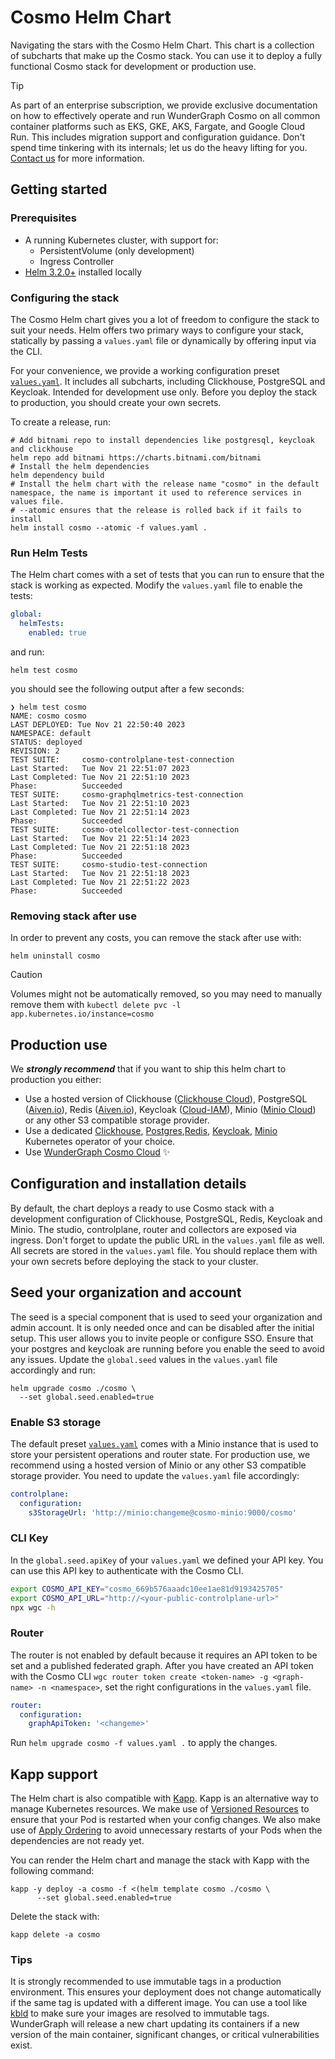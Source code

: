 # Cosmo Helm Chart

Navigating the stars with the Cosmo Helm Chart. This chart is a collection of subcharts that make up the Cosmo stack.
You can use it to deploy a fully functional Cosmo stack for development or production use.

> [!TIP]
> As part of an enterprise subscription, we provide exclusive documentation on how to effectively operate and run WunderGraph Cosmo on all common container platforms such as EKS, GKE, AKS, Fargate, and Google Cloud Run. This includes migration support and configuration guidance. Don't spend time tinkering with its internals; let us do the heavy lifting for you.
> [Contact us](https://wundergraph.com/contact/sales) for more information.

## Getting started

### Prerequisites

- A running Kubernetes cluster, with support for:
  - PersistentVolume (only development)
  - Ingress Controller
- [Helm 3.2.0+](https://helm.sh/docs/intro/install/) installed locally

### Configuring the stack

The Cosmo Helm chart gives you a lot of freedom to configure the stack to suit your needs.
Helm offers two primary ways to configure your stack, statically by passing a `values.yaml` file or dynamically by offering input via the CLI.

For your convenience, we provide a working configuration preset [`values.yaml`](values.yaml). It includes all subcharts, including Clickhouse, PostgreSQL and Keycloak. Intended for development use only. Before you deploy the stack to production, you should create your own secrets.

To create a release, run:

```shell
# Add bitnami repo to install dependencies like postgresql, keycloak and clickhouse
helm repo add bitnami https://charts.bitnami.com/bitnami
# Install the helm dependencies
helm dependency build
# Install the helm chart with the release name "cosmo" in the default namespace, the name is important it used to reference services in values file.
# --atomic ensures that the release is rolled back if it fails to install
helm install cosmo --atomic -f values.yaml .
```

### Run Helm Tests

The Helm chart comes with a set of tests that you can run to ensure that the stack is working as expected.
Modify the `values.yaml` file to enable the tests:

```yaml
global:
  helmTests:
    enabled: true
```

and run:

```shell
helm test cosmo
```

you should see the following output after a few seconds:

```shell
❯ helm test cosmo
NAME: cosmo cosmo
LAST DEPLOYED: Tue Nov 21 22:50:40 2023
NAMESPACE: default
STATUS: deployed
REVISION: 2
TEST SUITE:     cosmo-controlplane-test-connection
Last Started:   Tue Nov 21 22:51:07 2023
Last Completed: Tue Nov 21 22:51:10 2023
Phase:          Succeeded
TEST SUITE:     cosmo-graphqlmetrics-test-connection
Last Started:   Tue Nov 21 22:51:10 2023
Last Completed: Tue Nov 21 22:51:14 2023
Phase:          Succeeded
TEST SUITE:     cosmo-otelcollector-test-connection
Last Started:   Tue Nov 21 22:51:14 2023
Last Completed: Tue Nov 21 22:51:18 2023
Phase:          Succeeded
TEST SUITE:     cosmo-studio-test-connection
Last Started:   Tue Nov 21 22:51:18 2023
Last Completed: Tue Nov 21 22:51:22 2023
Phase:          Succeeded
```

### Removing stack after use

In order to prevent any costs, you can remove the stack after use with:

```shell
helm uninstall cosmo
```

> [!CAUTION]
> Volumes might not be automatically removed, so you may need to manually remove them with `kubectl delete pvc -l app.kubernetes.io/instance=cosmo`

## Production use

We **_strongly recommend_** that if you want to ship this helm chart to production you either:

- Use a hosted version of Clickhouse ([Clickhouse Cloud](https://clickhouse.com/)), PostgreSQL ([Aiven.io](https://aiven.io/postgresql)), Redis ([Aiven.io](https://aiven.io/redis)), Keycloak ([Cloud-IAM](https://www.cloud-iam.com/)), Minio ([Minio Cloud](https://min.io/)) or any other S3 compatible storage provider.
- Use a dedicated [Clickhouse](https://github.com/Altinity/clickhouse-operator), [Postgres](https://github.com/zalando/postgres-operator),[Redis](https://artifacthub.io/packages/helm/bitnami/redis), [Keycloak](https://www.keycloak.org/operator/installation), [Minio](https://github.com/minio/operator) Kubernetes operator of your choice.
- Use [WunderGraph Cosmo Cloud](https://cosmo.wundergraph.com/login) ✨

## Configuration and installation details

By default, the chart deploys a ready to use Cosmo stack with a development configuration of Clickhouse, PostgreSQL, Redis, Keycloak and Minio.
The studio, controlplane, router and collectors are exposed via ingress. Don't forget to update the public URL in the `values.yaml` file as well.
All secrets are stored in the `values.yaml` file. You should replace them with your own secrets before deploying the stack to your cluster.

## Seed your organization and account

The seed is a special component that is used to seed your organization and admin account. It is only needed once and can be disabled after the initial setup. This user allows you to invite people or configure SSO. Ensure that your postgres and keycloak are running before you enable the seed to avoid any issues.
Update the `global.seed` values in the `values.yaml` file accordingly and run:

```shell
helm upgrade cosmo ./cosmo \
  --set global.seed.enabled=true
```

### Enable S3 storage

The default preset [`values.yaml`](values.yaml) comes with a Minio instance that is used to store your persistent operations and router state. For production use, we recommend using a hosted version of Minio or any other S3 compatible storage provider.
You need to update the `values.yaml` file accordingly:

```yaml
controlplane:
  configuration:
    s3StorageUrl: 'http://minio:changeme@cosmo-minio:9000/cosmo'
```

### CLI Key

In the `global.seed.apiKey` of your `values.yaml` we defined your API key. You can use this API key to authenticate with the Cosmo CLI.

```sh
export COSMO_API_KEY="cosmo_669b576aaadc10ee1ae81d9193425705"
export COSMO_API_URL="http://<your-public-controlplane-url>"
npx wgc -h
```

### Router

The router is not enabled by default because it requires an API token to be set and a published federated graph. After you have created an API token with the Cosmo CLI `wgc router token create <token-name> -g <graph-name> -n <namespace>`, set the right configurations in the `values.yaml` file.

```yaml
router:
  configuration:
    graphApiToken: '<changeme>'
```

Run `helm upgrade cosmo -f values.yaml .` to apply the changes.

## Kapp support

The Helm chart is also compatible with [Kapp](https://get-kapp.io/). Kapp is an alternative way to manage Kubernetes resources. We make use of [Versioned Resources](https://carvel.dev/kapp/docs/v0.58.x/diff/#versioned-resources) to ensure that your Pod is restarted when your config changes.
We also make use of [Apply Ordering](https://carvel.dev/kapp/docs/v0.58.x/apply-ordering/) to avoid unnecessary restarts of your Pods when the dependencies are not ready yet.

You can render the Helm chart and manage the stack with Kapp with the following command:

```shell
kapp -y deploy -a cosmo -f <(helm template cosmo ./cosmo \
	  --set global.seed.enabled=true
```

Delete the stack with:

```shell
kapp delete -a cosmo
```

### Tips

It is strongly recommended to use immutable tags in a production environment. This ensures your deployment does not change automatically if the same tag is updated with a different image.
You can use a tool like [kbld](https://carvel.dev/kbld/) to make sure your images are resolved to immutable tags.
WunderGraph will release a new chart updating its containers if a new version of the main container, significant changes, or critical vulnerabilities exist.
